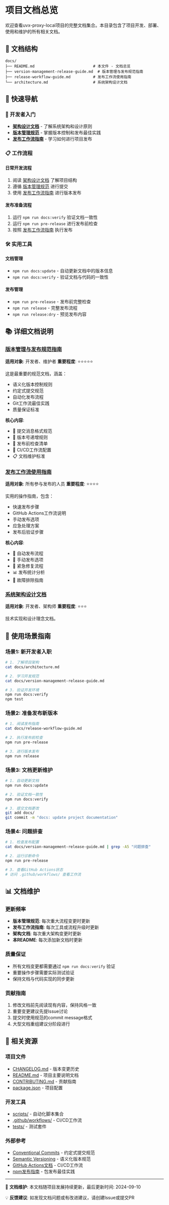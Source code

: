 # 项目文档总览

欢迎查看uvx-proxy-local项目的完整文档集合。本目录包含了项目开发、部署、使用和维护的所有相关文档。

## 📁 文档结构

```
docs/
├── README.md                          # 本文件 - 文档总览
├── version-management-release-guide.md  # 版本管理与发布规范指南  
├── release-workflow-guide.md          # 发布工作流使用指南
└── architecture.md                    # 系统架构设计文档
```

## 🎯 快速导航

### 🚀 开发者入门

- **[架构设计文档](architecture.md)** - 了解系统架构和设计原则
- **[版本管理规范](version-management-release-guide.md)** - 掌握版本控制和发布最佳实践
- **[发布工作流指南](release-workflow-guide.md)** - 学习如何进行项目发布

### 📋 工作流程

#### 日常开发流程
1. 阅读 [架构设计文档](architecture.md) 了解项目结构
2. 遵循 [版本管理规范](version-management-release-guide.md) 进行提交
3. 使用 [发布工作流指南](release-workflow-guide.md) 进行版本发布

#### 发布准备流程
1. 运行 `npm run docs:verify` 验证文档一致性
2. 运行 `npm run pre-release` 进行发布前检查
3. 按照 [发布工作流指南](release-workflow-guide.md) 执行发布

### 🛠️ 实用工具

#### 文档管理
- `npm run docs:update` - 自动更新文档中的版本信息
- `npm run docs:verify` - 验证文档与代码的一致性

#### 发布管理
- `npm run pre-release` - 发布前完整检查
- `npm run release` - 完整发布流程
- `npm run release:dry` - 预览发布内容

## 📚 详细文档说明

### [版本管理与发布规范指南](version-management-release-guide.md)

**适用对象**: 开发者、维护者
**重要程度**: ⭐⭐⭐⭐⭐

这是最重要的规范文档，涵盖：
- 语义化版本控制规则
- 约定式提交规范
- 自动化发布流程
- Git工作流最佳实践
- 质量保证标准

**核心内容**:
- 📝 提交消息格式规范
- 🔢 版本号递增规则
- 🚀 发布前检查清单
- 🤖 CI/CD工作流配置
- 📋 文档维护标准

### [发布工作流使用指南](release-workflow-guide.md)

**适用对象**: 所有参与发布的人员
**重要程度**: ⭐⭐⭐⭐

实用的操作指南，包含：
- 快速发布步骤
- GitHub Actions工作流说明
- 手动发布选项
- 应急处理方案
- 发布后验证步骤

**核心内容**:
- 🔄 自动发布流程
- 📱 手动发布选项
- 🚨 紧急修复流程
- 📊 发布统计分析
- 🔧 故障排除指南

### [系统架构设计文档](architecture.md)

**适用对象**: 开发者、架构师
**重要程度**: ⭐⭐⭐

技术实现和设计理念文档。

## 🎯 使用场景指南

### 场景1: 新开发者入职
```bash
# 1. 了解项目架构
cat docs/architecture.md

# 2. 学习开发规范  
cat docs/version-management-release-guide.md

# 3. 验证开发环境
npm run docs:verify
npm test
```

### 场景2: 准备发布新版本
```bash
# 1. 阅读发布指南
cat docs/release-workflow-guide.md

# 2. 执行发布前检查
npm run pre-release

# 3. 进行版本发布
npm run release
```

### 场景3: 文档更新维护
```bash
# 1. 自动更新文档
npm run docs:update

# 2. 验证文档一致性
npm run docs:verify

# 3. 提交文档更改
git add docs/
git commit -m "docs: update project documentation"
```

### 场景4: 问题排查
```bash
# 1. 检查发布配置
cat docs/version-management-release-guide.md | grep -A5 "问题排查"

# 2. 运行诊断命令
npm run pre-release

# 3. 查看GitHub Actions状态
# 访问 .github/workflows/ 查看工作流
```

## 📊 文档维护

### 更新频率
- **版本管理规范**: 每次重大流程变更时更新
- **发布工作流指南**: 每次工具或流程升级时更新  
- **架构文档**: 每次重大架构变更时更新
- **本README**: 每次添加新文档时更新

### 质量保证
- 所有文档变更都需要通过 `npm run docs:verify` 验证
- 重要操作步骤需要实际测试验证
- 保持文档与代码实现的同步更新

### 贡献指南
1. 修改文档前先阅读现有内容，保持风格一致
2. 重要变更建议先提Issue讨论
3. 提交时使用规范的commit message格式
4. 大型文档重组建议分阶段进行

## 🔗 相关资源

### 项目文件
- [CHANGELOG.md](../CHANGELOG.md) - 版本变更历史
- [README.md](../README.md) - 项目主要说明文档  
- [CONTRIBUTING.md](../CONTRIBUTING.md) - 贡献指南
- [package.json](../package.json) - 项目配置

### 开发工具
- [scripts/](../scripts/) - 自动化脚本集合
- [.github/workflows/](../.github/workflows/) - CI/CD工作流
- [tests/](../tests/) - 测试套件

### 外部参考
- [Conventional Commits](https://conventionalcommits.org/) - 约定式提交规范
- [Semantic Versioning](https://semver.org/) - 语义化版本规范
- [GitHub Actions文档](https://docs.github.com/en/actions) - CI/CD工作流
- [npm发布指南](https://docs.npmjs.com/cli/publish) - 包发布最佳实践

---

📝 **文档维护**: 本文档随项目发展持续更新，最后更新时间: 2024-09-10

💡 **反馈建议**: 如发现文档问题或有改进建议，请创建Issue或提交PR